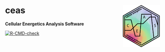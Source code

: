 # ceas <a href="https://jamespeapen.github.io/ceas"><img src="man/figures/logo.png" align="right" height="138" /></a>

**Cellular Energetics Analysis Software**

<!-- badges: start -->
[![R-CMD-check](https://github.com/jamespeapen/ceas/actions/workflows/R-CMD-check.yaml/badge.svg)](https://github.com/jamespeapen/ceas/actions/workflows/R-CMD-check.yaml)
<!-- badges: end -->
